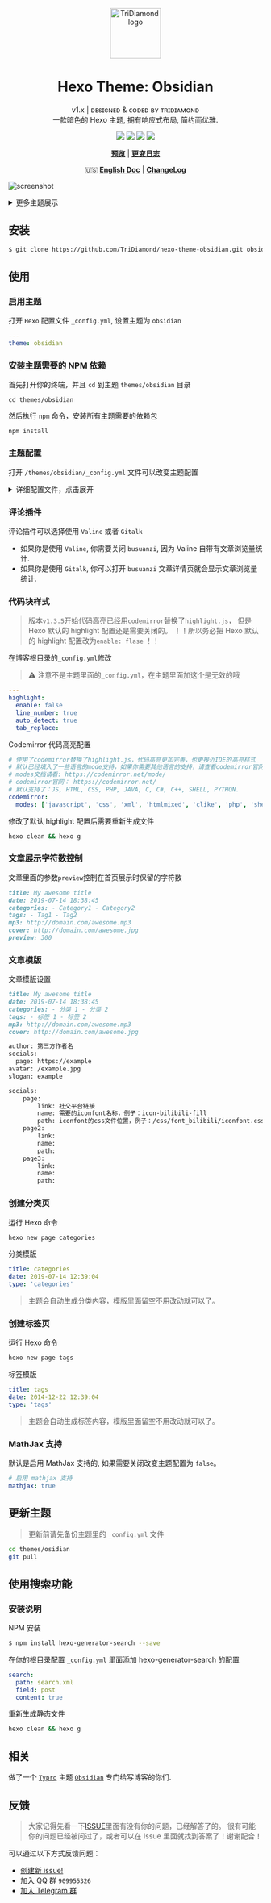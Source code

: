 <p align="center"><a href="https://tridiamond.tech" target="_blank" rel="noopener noreferrer"><img width="100" src="https://img-blog.csdnimg.cn/20200930013332450.png" alt="TriDiamond logo"></a></p>

<h1 align="center">Hexo Theme: Obsidian</h1>

<div align="center">

v1.x | ᴅᴇsɪɢɴᴇᴅ & ᴄᴏᴅᴇᴅ ʙʏ ᴛʀɪᴅɪᴀᴍᴏɴᴅ <br>
一款暗色的 Hexo 主题, 拥有响应式布局, 简约而优雅.

  <p align="center">
    <img src="https://img.shields.io/github/v/release/TriDiamond/hexo-theme-obsidian">
    <img src="https://img.shields.io/github/release-date/TriDiamond/hexo-theme-obsidian">
    <img src="https://img.shields.io/github/license/TriDiamond/hexo-theme-obsidian">
    <a href="https://gitter.im/TriDiamond/hexo-theme-obsidian?utm_source=badge&utm_medium=badge&utm_campaign=pr-badge&utm_content=badge"><img src="https://badges.gitter.im/TriDiamond/hexo-theme-obsidian.svg"></a>
  </p>

**[预览](https://kcn3388.com/)** | **[更变日志](https://github.com/kcn3388/hexo-theme-obsidian/blob/master/CHANGELOG_CN.md)**

🇺🇸 **[English Doc](https://github.com/kcn3388/hexo-theme-obsidian/blob/master/README.md)** |
**[ChangeLog](https://github.com/kcn3388/hexo-theme-obsidian/blob/master/CHANGELOG.md)**

</div>

![screenshot](https://res.cloudinary.com/tridiamond/image/upload/v1573323147/blog/A-Obsidian-full_ubmo0d.png)

<details>
<summary>更多主题展示</summary>

## 分类页

![screenshot](https://res.cloudinary.com/tridiamond/image/upload/v1573148012/blog/A-Obsidian-categories_mgdti7.png)

## 多级分类

![screenshot](https://res.cloudinary.com/tridiamond/image/upload/v1573148016/blog/A-Obsidian-categories-level_xtxty9.png)

## 归档页

![screenshot](https://res.cloudinary.com/tridiamond/image/upload/v1573323148/blog/A-Obsidian-archives_ffpwf9.png)

## 文章页

![screenshot](https://res.cloudinary.com/tridiamond/image/upload/v1573148016/blog/A-Obsidian-articles_wlsu2v.png)

</details>

## 安装

```bash
$ git clone https://github.com/TriDiamond/hexo-theme-obsidian.git obsidian
```

## 使用

### 启用主题

打开 `Hexo` 配置文件 `_config.yml`, 设置主题为 `obsidian`

```yaml
---
theme: obsidian
```

### 安装主题需要的 NPM 依赖

首先打开你的终端，并且 `cd` 到主题 `themes/obsidian` 目录

```shell
cd themes/obsidian
```

然后执行 `npm` 命令，安装所有主题需要的依赖包

```shell
npm install
```

### 主题配置

打开 `/themes/obsidian/_config.yml` 文件可以改变主题配置

<details>
<summary>详细配置文件，点击展开</summary>

```yaml
#! ---------------------------------------------------------------
#! 版本`v1.3.5`开始代码高亮已经用`codemirror`替换了`highlight.js`，
#! 但是Hexo默认的highlight配置还是需要关闭的。
#! ！！所以务必把Hexo默认的highlight配置改为`enable: false` ！！
#! ---------------------------------------------------------------
#! highlight:
#!  enable: false
#!  line_number: true
#!  auto_detect: true
#!  tab_replace:
#! ---------------------------------------------------------------

# ---------------------------------------------------------------
# 主题默认设置
# ---------------------------------------------------------------

# 菜单设置 | 格式 = 菜单名: 菜单url
menu:
  PAGE: /page

# 分类页和标签页自定义标题配置
page_titles:
  categories: 'Categories'
  tags: 'Tags'
  archives: 'Archived'

# 是否启用目录
TOC: true

# 首页封面使用的封面图， 不配置默认使用cover配置的图片
welcome_cover: /img/cover.jpg

# 文章默认封面图
cover: /img/welcome-cover.jpg

# 文章内的默认头像
avatar: https://s2.ax1x.com/2019/09/19/nLtSiD.png

# 关闭默认滚动条
scrollbar: true

# 网站的关键词，都好分割，用于SEO优化
keywords: TriDiamond Obsidian

# 网站口号
descriptionOne: 'Think like an artist, develop like an artisan'
descriptionTwo: '艺术家思维去思考问题，工匠创造精神去开发'

# 如果使用google analytics, 请填写ID
google_analytics:

# 网页图标
favicon: /img/favicon.png

# rss文件
rss: atom.xml

# ---------------------------------------------------------------
# 文章音乐设置
# ---------------------------------------------------------------

# 自动播放音乐
autoplay: false

# 默认mp3文件
mp3:
  - statics/chengdu.mp3

# ---------------------------------------------------------------
# 主题插件
# ---------------------------------------------------------------

# Gitalk 评论插件
# 查看 https://github.com/gitalk/gitalk
gitalk:
  autoExpand: false
  clientID: ''
  clientSecret: ''
  repo: ''
  owner: ''
  admin: ['']
  # Ensure uniqueness and length less than 50
  id: location.pathname
  # Facebook-like distraction
  proxy: https://cors-anywhere.azm.workers.dev/https://github.com/login/oauth/access_token
  # 自定义代理服务器以防止403错误

# Valine 评论插件 (推荐使用!)
# 查看 https://valine.js.org/quickstart.html
valine:
  enable: true
  app_id:
  app_key:
  notify: false
  verify: false
  avatar: 'mp'
  placeholder: 'Leave your throughs behind~'
  visitor: true

# 文章字数和阅读时间统计插件
# see https://github.com/theme-next/hexo-symbols-count-time
symbols_count_time:
  enable: true
  wordCount: true
  readCount: true
  awl: 4
  wpm: 275
  suffix: mins.

# html截取插件（用于首页截取内容）
# see https://github.com/TriDiamond/hexo-html-truncate
html_truncate:
  enable: true
  # 文章保留多少个字符
  postLength: 250
  # 封面文章保留多少个字符
  coverLength: 100
  # 省略符号
  ellipsis: '...'
  # 需要过滤的html标签
  excludes: ['img']
  # 截取时保留空白空格字符
  keepWhitespaces: true
  # 截取到最后的时候保留完成的字（只对英文有用）
  reserveLastWord: true

# Busuanzi 浏览量统计插件
# see http://ibruce.info/2015/04/04/busuanzi/
busuanzi:
  enable: true

# Sharejs 分享
# see https://github.com/overtrue/share.js/
sharejs:
  enable: true
  disabled: 'facebook,douban,linkedin,diandian,tencent,google'

# 使用了codemirror替换了highlight.js，代码高亮更加完善，也更接近IDE的高亮样式
# 默认已经填入了一些语言的mode支持，如果你需要其他语言的支持，请查看codemirror官网的mode
# modes文档请看: https://codemirror.net/mode/
# codemirror官网： https://codemirror.net/
# 默认支持了：JS, HTML, CSS, PHP, JAVA, C, C#, C++, SHELL, PYTHON.
codemirror:
  modes: ['javascript', 'css', 'xml', 'htmlmixed', 'clike', 'php', 'shell', 'python']

# 启用 mathjax 支持
mathjax: true

# 此功能仅使用国内服务器的用户需要配置，国外服务器开办网站不需要备案。
beian: 
# 启用备案
  enable: true
# 备案地区，例子：粤ICP备
  beianloc:
# 备案号，例子：2021022134号
  beianid:

# 公安互联网备案
beian:
# 启用备案
  enable: true
# 备案地区，例子：粤公网安备
  beianloc:
# 备案号，例子：44010602009049号
  beianid:
# 公安互联网备案图标，例子：/img/beian.png
  beianicon:

# 自定义鼠标样式
mouse:
# 启用
  enable: true
# 默认样式
  default: /default.png
# 悬浮及点击样式
  pointer: /hover.png
  
# APlayer, 目前只支持网易云歌单
aplayer:
  # 启用aplayer
  enable: true
  # 歌单ID
  musiclist: ""

# Live2D小人
l2d:
  # 启用live2d
  enable: true
```

</details>

### 评论插件

评论插件可以选择使用 `Valine` 或者 `Gitalk`

- 如果你是使用 `Valine`, 你需要关闭 `busuanzi`, 因为 Valine 自带有文章浏览量统计.
- 如果你是使用 `Gitalk`, 你可以打开 `busuanzi` 文章详情页就会显示文章浏览量统计.

### 代码块样式

> 版本`v1.3.5`开始代码高亮已经用`codemirror`替换了`highlight.js`，
> 但是 Hexo 默认的 highlight 配置还是需要关闭的。
> ！！所以务必把 Hexo 默认的 highlight 配置改为`enable: flase` ！！

在博客根目录的`_config.yml`修改

> ⚠️ 注意不是主题里面的`_config.yml`，在主题里面加这个是无效的哦

```yaml
---
highlight:
  enable: false
  line_number: true
  auto_detect: true
  tab_replace:
```

Codemirror 代码高亮配置

```yaml
# 使用了codemirror替换了highlight.js，代码高亮更加完善，也更接近IDE的高亮样式
# 默认已经填入了一些语言的mode支持，如果你需要其他语言的支持，请查看codemirror官网的mode
# modes文档请看: https://codemirror.net/mode/
# codemirror官网： https://codemirror.net/
# 默认支持了：JS, HTML, CSS, PHP, JAVA, C, C#, C++, SHELL, PYTHON.
codemirror:
  modes: ['javascript', 'css', 'xml', 'htmlmixed', 'clike', 'php', 'shell', 'python']
```

修改了默认 highlight 配置后需要重新生成文件

```bash
hexo clean && hexo g
```

### 文章展示字符数控制

文章里面的参数`preview`控制在首页展示时保留的字符数

```markdown
title: My awesome title
date: 2019-07-14 18:38:45
categories: - Category1 - Category2
tags: - Tag1 - Tag2
mp3: http://domain.com/awesome.mp3
cover: http://domain.com/awesome.jpg
preview: 300
```

### 文章模版

文章模版设置

```markdown
title: My awesome title
date: 2019-07-14 18:38:45
categories: - 分类 1 - 分类 2
tags: - 标签 1 - 标签 2
mp3: http://domain.com/awesome.mp3
cover: http://domain.com/awesome.jpg

author: 第三方作者名
socials: 
  page: https://example
avatar: /example.jpg
slogan: example

socials:
    page: 
        link: 社交平台链接
        name: 需要的iconfont名称，例子：icon-bilibili-fill
        path: iconfont的css文件位置，例子：/css/font_bilibili/iconfont.css
    page2: 
        link: 
        name: 
        path: 
    page3: 
        link: 
        name: 
        path: 
```

### 创建分类页

运行 Hexo 命令

```bash
hexo new page categories
```

分类模版

```yaml
title: categories
date: 2019-07-14 12:39:04
type: 'categories'
```

> 主题会自动生成分类内容，模版里面留空不用改动就可以了。

### 创建标签页

运行 Hexo 命令

```bash
hexo new page tags
```

标签模版

```yaml
title: tags
date: 2014-12-22 12:39:04
type: 'tags'
```

> 主题会自动生成标签内容，模版里面留空不用改动就可以了。

### MathJax 支持

默认是启用 MathJax 支持的, 如果需要关闭改变主题配置为 `false`。

```yaml
# 启用 mathjax 支持
mathjax: true
```

## 更新主题

> 更新前请先备份主题里的 `_config.yml` 文件

```bash
cd themes/osidian
git pull
```

## 使用搜索功能

### 安装说明

NPM 安装

```bash
$ npm install hexo-generator-search --save
```

在你的根目录配置 `_config.yml` 里面添加 hexo-generator-search 的配置

```yaml
search:
  path: search.xml
  field: post
  content: true
```

重新生成静态文件

```bash
hexo clean && hexo g
```

## 相关

做了一个 [`Typro`](https://typora.io/) 主题 [`Obsidian`](https://github.com/TriDiamond/typro-theme-obsidian) 专门给写博客的你们.

## 反馈

> 大家记得先看一下[ISSUE](https://github.com/TriDiamond/hexo-theme-obsidian/issues)里面有没有你的问题，已经解答了的。
> 很有可能你的问题已经被问过了，或者可以在 Issue 里面就找到答案了！谢谢配合！

可以通过以下方式反馈问题：

- [创建新 issue!](https://github.com/TriDiamond/hexo-theme-obsidian/issues/new)
- 加入 QQ 群 `909955326`
- [加入 Telegram 群](https://t.me/joinchat/R2m4eho2lbcHLR7nDvxd6A)
